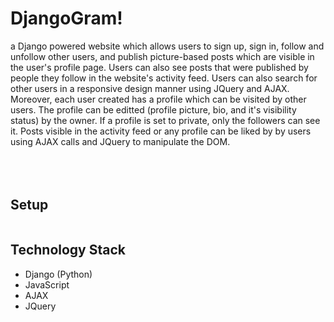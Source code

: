 # DjangoGram!
a Django powered website which allows users to sign up, sign in, follow and unfollow other
users, and publish picture-based posts which are visible in the user's profile page. Users can also see
posts that were published by people they follow in the website's activity feed. Users can also search for other users in a responsive design manner using JQuery and AJAX. Moreover, each user created has a profile which can be visited by other users. The profile can be editted (profile picture, bio, and it's visibility status) by the owner. If a profile is set to private, only the followers can see it.
Posts visible in the activity feed or any profile can be liked by by users using AJAX calls and JQuery to manipulate the DOM. 
<br></br>
<br></br>
## Setup
```python

```

## Technology Stack
<ul>
<li>Django (Python)</li>
<li>JavaScript</li>
<li>AJAX</li>
<li>JQuery</li>
</ul>
